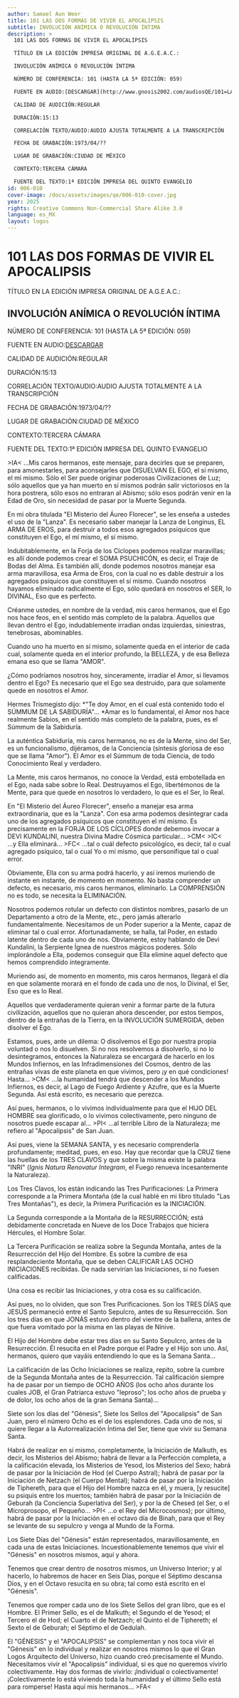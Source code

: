 ```yaml
---
author: Samael Aun Weor
title: 101 LAS DOS FORMAS DE VIVIR EL APOCALIPSIS
subtitle: INVOLUCIÓN ANÍMICA O REVOLUCIÓN ÍNTIMA
description: >
  101 LAS DOS FORMAS DE VIVIR EL APOCALIPSIS

  TÍTULO EN LA EDICIÓN IMPRESA ORIGINAL DE A.G.E.A.C.:

  INVOLUCIÓN ANÍMICA O REVOLUCIÓN ÍNTIMA

  NÚMERO DE CONFERENCIA: 101 (HASTA LA 5ª EDICIÓN: 059)

  FUENTE EN AUDIO:[DESCARGAR](http://www.gnosis2002.com/audiosQE/101=LAS-DOS-FORMAS-DE-VIVIR-EL-APOCALIPSIS.zip)

  CALIDAD DE AUDICIÓN:REGULAR

  DURACIÓN:15:13

  CORRELACIÓN TEXTO/AUDIO:AUDIO AJUSTA TOTALMENTE A LA TRANSCRIPCIÓN

  FECHA DE GRABACIÓN:1973/04/??

  LUGAR DE GRABACIÓN:CIUDAD DE MÉXICO

  CONTEXTO:TERCERA CÁMARA

  FUENTE DEL TEXTO:1ª EDICIÓN IMPRESA DEL QUINTO EVANGELIO
id: 006-010
cover-image: /docs/assets/images/qe/006-010-cover.jpg
year: 2025
rights: Creative Commons Non-Commercial Share Alike 3.0
language: es_MX
layout: logos
---
```

# 101 LAS DOS FORMAS DE VIVIR EL APOCALIPSIS

TÍTULO EN LA EDICIÓN IMPRESA ORIGINAL DE A.G.E.A.C.:

## INVOLUCIÓN ANÍMICA O REVOLUCIÓN ÍNTIMA

NÚMERO DE CONFERENCIA: 101 (HASTA LA 5ª EDICIÓN: 059)

FUENTE EN AUDIO:[DESCARGAR](http://www.gnosis2002.com/audiosQE/101=LAS-DOS-FORMAS-DE-VIVIR-EL-APOCALIPSIS.zip)

CALIDAD DE AUDICIÓN:REGULAR

DURACIÓN:15:13

CORRELACIÓN TEXTO/AUDIO:AUDIO AJUSTA TOTALMENTE A LA TRANSCRIPCIÓN

FECHA DE GRABACIÓN:1973/04/??

LUGAR DE GRABACIÓN:CIUDAD DE MÉXICO

CONTEXTO:TERCERA CÁMARA

FUENTE DEL TEXTO:1ª EDICIÓN IMPRESA DEL QUINTO EVANGELIO

\>IA< ...Mis caros hermanos, este mensaje, para decirles que se preparen, para amonestarles, para aconsejarles que DISUELVAN EL EGO, el sí mismo, el mí mismo. Sólo el Ser puede originar poderosas Civilizaciones de Luz; sólo aquellos que ya han muerto en sí mismos podrán salir victoriosos en la hora postrera, sólo esos no entraran al Abismo; sólo esos podrán venir en la Edad de Oro, sin necesidad de pasar por la Muerte Segunda.

En mi obra titulada "El Misterio del Áureo Florecer", se les enseña a ustedes el uso de la "Lanza". Es necesario saber manejar la Lanza de Longinus, EL ARMA DE EROS, para destruir a todos esos agregados psíquicos que constituyen el Ego, el mí mismo, el sí mismo.

Indubitablemente, en la Forja de los Cíclopes podemos realizar maravillas; es allí donde podemos crear el SOMA PSUCHICÓN, es decir, el Traje de Bodas del Alma. Es también allí, donde podemos nosotros manejar esa arma maravillosa, esa Arma de Eros, con la cual no es dable destruir a los agregados psíquicos que constituyen el sí mismo. Cuando nosotros hayamos eliminado radicalmente el Ego, sólo quedará en nosotros el SER, lo DIVINAL, Eso que es perfecto.

Créanme ustedes, en nombre de la verdad, mis caros hermanos, que el Ego nos hace feos, en el sentido más completo de la palabra. Aquellos que llevan dentro el Ego, indudablemente irradian ondas izquierdas, siniestras, tenebrosas, abominables.

Cuando uno ha muerto en sí mismo, solamente queda en el interior de cada cual, solamente queda en el interior profundo, la BELLEZA, y de esa Belleza emana eso que se llama "AMOR".

¿Cómo podríamos nosotros hoy, sinceramente, irradiar el Amor, si llevamos dentro el Ego? Es necesario que el Ego sea destruido, para que solamente quede en nosotros el Amor.

Hermes Trismegisto dijo: *"Te doy Amor, en el cual está contenido todo el SÚMMUM DE LA SABIDURÍA"... *Amar es lo fundamental, el Amor nos hace realmente Sabios, en el sentido más completo de la palabra, pues, es el Súmmum de la Sabiduría.

La auténtica Sabiduría, mis caros hermanos, no es de la Mente, sino del Ser, es un funcionalismo, dijéramos, de la Conciencia (síntesis gloriosa de eso que se llama "Amor"). El Amor es el Súmmum de toda Ciencia, de todo Conocimiento Real y verdadero.

La Mente, mis caros hermanos, no conoce la Verdad, está embotellada en el Ego, nada sabe sobre lo Real. Destruyamos el Ego, libertémonos de la Mente, para que quede en nosotros lo verdadero, lo que es el Ser, lo Real.

En "El Misterio del Áureo Florecer", enseño a manejar esa arma extraordinaria, que es la "Lanza". Con esa arma podemos desintegrar cada uno de los agregados psíquicos que constituyen el mí mismo. Es precisamente en la FORJA DE LOS CÍCLOPES donde debemos invocar a DEVI KUNDALINI, nuestra Divina Madre Cósmica particular... \>CM< \>IC< ...y Ella eliminará... \>FC< ...tal o cuál defecto psicológico, es decir, tal o cual agregado psíquico, tal o cual Yo o mí mismo, que personifique tal o cual error.

Obviamente, Ella con su arma podrá hacerlo, y así iremos muriendo de instante en instante, de momento en momento. No basta comprender un defecto, es necesario, mis caros hermanos, eliminarlo. La COMPRENSIÓN no es todo, se necesita la ELIMINACIÓN.

Nosotros podemos rotular un defecto con distintos nombres, pasarlo de un Departamento a otro de la Mente, etc., pero jamás alterarlo fundamentalmente. Necesitamos de un Poder superior a la Mente, capaz de eliminar tal o cual error. Afortunadamente, se halla, tal Poder, en estado latente dentro de cada uno de nos. Obviamente, estoy hablando de Devi Kundalini, la Serpiente Ígnea de nuestros mágicos poderes. Sólo implorándole a Ella, podemos conseguir que Ella elimine aquel defecto que hemos comprendido íntegramente.

Muriendo así, de momento en momento, mis caros hermanos, llegará el día en que solamente morará en el fondo de cada uno de nos, lo Divinal, el Ser, Eso que es lo Real.

Aquellos que verdaderamente quieran venir a formar parte de la futura civilización, aquellos que no quieran ahora descender, por estos tiempos, dentro de la entrañas de la Tierra, en la INVOLUCIÓN SUMERGIDA, deben disolver el Ego.

Estamos, pues, ante un dilema: O disolvemos el Ego por nuestra propia voluntad o nos lo disuelven. Si no nos resolvemos a disolverlo, si no lo desintegramos, entonces la Naturaleza se encargará de hacerlo en los Mundos Infiernos, en las Infradimensiones del Cosmos, dentro de las entrañas vivas de este planeta en que vivimos, pero ¡y en qué condiciones! Hasta... \>CM< ...la humanidad tendrá que descender a los Mundos Infiernos, es decir, al Lago de Fuego Ardiente y Azufre, que es la Muerte Segunda. Así está escrito, es necesario que perezca.

Así pues, hermanos, o lo vivimos individualmente para que el HIJO DEL HOMBRE sea glorificado, o lo vivimos colectivamente, pero ninguno de nosotros puede escapar al... \>PI< ...al terrible Libro de la Naturaleza; me refiero al "Apocalipsis" de San Juan.

Así pues, viene la SEMANA SANTA, y es necesario comprenderla profundamente; meditad, pues, en eso. Hay que recordar que la CRUZ tiene las huellas de los TRES CLAVOS y que sobre la misma existe la palabra "INRI" (*Ignis Natura Renovatur Integram*, el Fuego renueva incesantemente la Naturaleza).

Los Tres Clavos, los están indicando las Tres Purificaciones: La Primera corresponde a la Primera Montaña (de la cual hablé en mi libro titulado "Las Tres Montañas"), es decir, la Primera Purificación es la INICIACIÓN.

La Segunda corresponde a la Montaña de la RESURRECCIÓN; está debidamente concretada en Nueve de los Doce Trabajos que hiciera Hércules, el Hombre Solar.

La Tercera Purificación se realiza sobre la Segunda Montaña, antes de la Resurrección del Hijo del Hombre. Es sobre la cumbre de esa resplandeciente Montaña, que se deben CALIFICAR LAS OCHO INICIACIONES recibidas. De nada servirían las Iniciaciones, si no fuesen calificadas.

Una cosa es recibir las Iniciaciones, y otra cosa es su calificación.

Así pues, no lo olviden, que son Tres Purificaciones. Son los TRES DÍAS que JESÚS permaneció entre el Santo Sepulcro, antes de su Resurrección. Son los tres días en que JONÁS estuvo dentro del vientre de la ballena, antes de que fuera vomitado por la misma en las playas de Nínive.

El Hijo del Hombre debe estar tres días en su Santo Sepulcro, antes de la Resurrección. Él resucita en el Padre porque el Padre y el Hijo son uno. Así, hermanos, quiero que vayáis entendiendo lo que es la Semana Santa...

La calificación de las Ocho Iniciaciones se realiza, repito, sobre la cumbre de la Segunda Montaña antes de la Resurrección. Tal calificación siempre ha de pasar por un tiempo de OCHO AÑOS (los ocho años durante los cuales JOB, el Gran Patriarca estuvo "leproso"; los ocho años de prueba y de dolor, los ocho años de la gran Semana Santa)...

Siete son los días del "Génesis", Siete los Sellos del "Apocalipsis" de San Juan, pero el número Ocho es el de los esplendores. Cada uno de nos, si quiere llegar a la Autorrealización Íntima del Ser, tiene que vivir su Semana Santa.

Habrá de realizar en sí mismo, completamente, la Iniciación de Malkuth, es decir, los Misterios del Abismo; habrá de llevar a la Perfección completa, a la calificación elevada, los Misterios de Yesod, los Misterios del Sexo; habrá de pasar por la Iniciación de Hod (el Cuerpo Astral); habrá de pasar por la Iniciación de Netzach (el Cuerpo Mental); habrá de pasar por la Iniciación de Tiphereth, para que el Hijo del Hombre nazca en él, y muera, [y resucite] su psiquis entre los muertos; también habrá de pasar por la Iniciación de Geburah (la Conciencia Superlativa del Ser), y por la de Chesed (el Ser, o el Microprosopo, el Pequeño... \>PI< ...o el Rey del Microcosmos); por último, habrá de pasar por la Iniciación en el octavo día de Binah, para que el Rey se levante de su sepulcro y venga al Mundo de la Forma.

Los Siete Días del "Génesis" están representados, maravillosamente, en cada una de estas Iniciaciones. Incuestionablemente tenemos que vivir el "Génesis" en nosotros mismos, aquí y ahora.

Tenemos que crear dentro de nosotros mismos, un Universo Interior; y al hacerlo, lo habremos de hacer en Seis Días, porque el Séptimo descansa Dios, y en el Octavo resucita en su obra; tal como está escrito en el "Génesis".

Tenemos que romper cada uno de los Siete Sellos del gran libro, que es el Hombre. El Primer Sello, es el de Malkuth; el Segundo el de Yesod; el Tercero el de Hod; el Cuarto el de Netzach; el Quinto el de Tiphereth; el Sexto el de Geburah; el Séptimo el de Gedulah.

El "GÉNESIS" y el "APOCALIPSIS" se complementan y nos toca vivir el "Génesis" en lo individual y realizar en nosotros mismos lo que el Gran Logos Arquitecto del Universo, hizo cuando creó precisamente el Mundo. Necesitamos vivir el "Apocalipsis" individual, si es que no queremos vivirlo colectivamente. Hay dos formas de vivirlo: ¡Individual o colectivamente! ¡Colectivamente lo está viviendo toda la humanidad y el último Sello está para romperse! Hasta aquí mis hermanos... \>FA<

